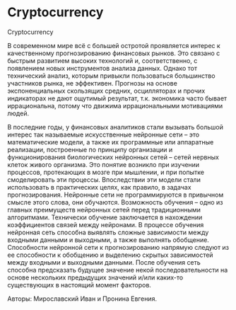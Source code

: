 # Cryptocurrency
Cryptocurrency

В современном мире всё с большей остротой проявляется интерес к качественному прогнозированию финансовых рынков. Это связано с быстрым развитием высоких технологий и, соответственно, с появлением новых инструментов анализа данных. Однако тот технический анализ, которым привыкли пользоваться большинство участников рынка, не эффективен. Прогнозы на основе экспоненциальных скользящих средних, осцилляторах и прочих индикаторах не дают ощутимый результат, т.к. экономика часто бывает иррациональна, потому что движима иррациональными мотивациями людей.

В последние годы, у финансовых аналитиков стали вызывать большой интерес так называемые искусственные нейронные сети – это математические модели, а также их программные или аппаратные реализации, построенные по принципу организации и функционирования биологических нейронных сетей – сетей нервных клеток живого организма. Это понятие возникло при изучении процессов, протекающих в мозге при мышлении, и при попытке смоделировать эти процессы. Впоследствии эти модели стали использовать в практических целях, как правило, в задачах прогнозирования. Нейронные сети не программируются в привычном смысле этого слова, они обучаются. Возможность обучения – одно из главных преимуществ нейронных сетей перед традиционными алгоритмами. Технически обучение заключается в нахождении коэффициентов связей между нейронами. В процессе обучения нейронная сеть способна выявлять сложные зависимости между входными данными и выходными, а также выполнять обобщение. Способности нейронной сети к прогнозированию напрямую следуют из ее способности к обобщению и выделению скрытых зависимостей между входными и выходными данными. После обучения сеть способна предсказать будущее значение некой последовательности на основе нескольких предыдущих значений и/или каких-то существующих в настоящий момент факторов.

Авторы: Мирославский Иван и Пронина Евгения.
